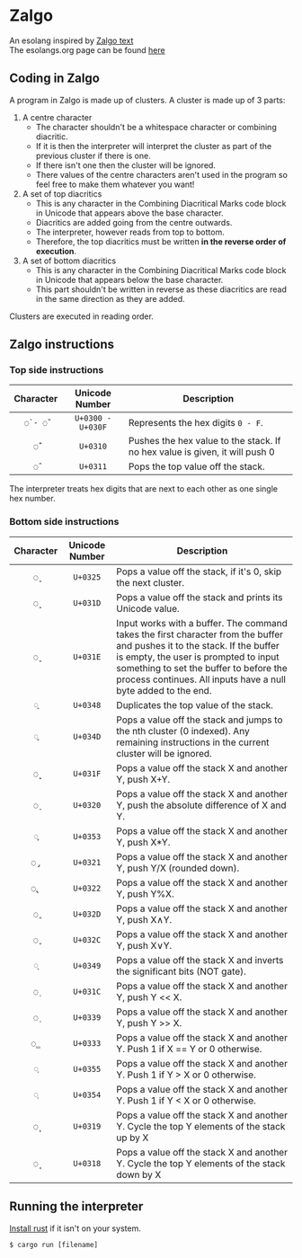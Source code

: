 # Zalgo

An esolang inspired by [Zalgo text](https://en.wikipedia.org/wiki/Zalgo_text)  
The esolangs.org page can be found [here](https://esolangs.org/wiki/Zalgo)

## Coding in Zalgo

A program in Zalgo is made up of clusters. A cluster is made up of 3 parts:

1. A centre character
	+ The character shouldn't be a whitespace character or combining diacritic.
	+ If it is then the interpreter will interpret the cluster as part of the previous cluster if there is one.
	+ If there isn't one then the cluster will be ignored.
	+ There values of the centre characters aren't used in the program so feel free to make them whatever you want!
2. A set of top diacritics
	+ This is any character in the Combining Diacritical Marks code block in Unicode that appears above the base character.
	+ Diacritics are added going from the centre outwards.
	+ The interpreter, however reads from top to bottom.
	+ Therefore, the top diacritics must be written **in the reverse order of execution**.
3. A set of bottom diacritics
	+ This is any character in the Combining Diacritical Marks code block in Unicode that appears below the base character.
	+ This part shouldn't be written in reverse as these diacritics are read in the same direction as they are added.

Clusters are executed in reading order.

## Zalgo instructions

### Top side instructions

| Character | Unicode Number    | Description                        |
|:---------:|:-----------------:|------------------------------------|
| `◌̀ - ◌̏`   | `U+0300 - U+030F` | Represents the hex digits `0 - F`. |
| `◌̐`       | `U+0310`          | Pushes the hex value to the stack. If no hex value is given, it will push 0 |
| `◌̑`       | `U+0311`          | Pops the top value off the stack.  |

The interpreter treats hex digits that are next to each other as one single hex number.

### Bottom side instructions

| Character | Unicode Number    | Description                                                          |
|:---------:|:-----------------:|----------------------------------------------------------------------|
| `◌̥`       | `U+0325`          | Pops a value off the stack, if it's 0, skip the next cluster.        |
| `◌̝`       | `U+031D`          | Pops a value off the stack and prints its Unicode value.             |
| `◌̞`       | `U+031E`          | Input works with a buffer. The command takes the first character from the buffer and pushes it to the stack. If the buffer is empty, the user is prompted to input something to set the buffer to before the process continues. All inputs have a null byte added to the end. |
| `◌͈`       | `U+0348`          | Duplicates the top value of the stack.                               |
| `◌͍`       | `U+034D`          | Pops a value off the stack and jumps to the nth cluster (0 indexed). Any remaining instructions in the current cluster will be ignored. |
| `◌̟`       | `U+031F`          | Pops a value off the stack X and another Y, push X+Y.                |
| `◌̠`       | `U+0320`          | Pops a value off the stack X and another Y, push the absolute difference of X and Y. |
| `◌͓`       | `U+0353`          | Pops a value off the stack X and another Y, push X*Y.                |
| `◌̡`       | `U+0321`          | Pops a value off the stack X and another Y, push Y/X (rounded down). |
| `◌̢`       | `U+0322`          | Pops a value off the stack X and another Y, push Y%X.                |
| `◌̭`       | `U+032D`          | Pops a value off the stack X and another Y, push X∧Y.                |
| `◌̬`       | `U+032C`          | Pops a value off the stack X and another Y, push X∨Y.                |
| `◌͉`       | `U+0349`          | Pops a value off the stack X and inverts the significant bits (NOT gate). |
| `◌̜`       | `U+031C`          | Pops a value off the stack X and another Y, push Y << X.             |
| `◌̹`       | `U+0339`          | Pops a value off the stack X and another Y, push Y >> X.             |
| `◌̳`       | `U+0333`          | Pops a value off the stack X and another Y. Push 1 if X == Y or 0 otherwise. |
| `◌͕`       | `U+0355`          | Pops a value off the stack X and another Y. Push 1 if Y > X or 0 otherwise. |
| `◌͔`       | `U+0354`          | Pops a value off the stack X and another Y. Push 1 if Y < X or 0 otherwise. |
| `◌̙`       | `U+0319`          | Pops a value off the stack X and another Y. Cycle the top Y elements of the stack up by X |
| `◌̘`       | `U+0318`          | Pops a value off the stack X and another Y. Cycle the top Y elements of the stack down by X |


## Running the interpreter

[Install rust](https://www.rust-lang.org/tools/install) if it isn't on your system.

```console
$ cargo run [filename]
```
